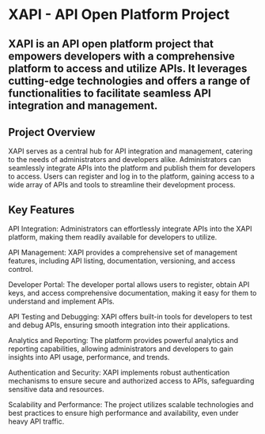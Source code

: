 # XAPI - API Open Platform Project
## XAPI is an API open platform project that empowers developers with a comprehensive platform to access and utilize APIs. It leverages cutting-edge technologies and offers a range of functionalities to facilitate seamless API integration and management.

## Project Overview
XAPI serves as a central hub for API integration and management, catering to the needs of administrators and developers alike. Administrators can seamlessly integrate APIs into the platform and publish them for developers to access. Users can register and log in to the platform, gaining access to a wide array of APIs and tools to streamline their development process.

## Key Features
API Integration: Administrators can effortlessly integrate APIs into the XAPI platform, making them readily available for developers to utilize.

API Management: XAPI provides a comprehensive set of management features, including API listing, documentation, versioning, and access control.

Developer Portal: The developer portal allows users to register, obtain API keys, and access comprehensive documentation, making it easy for them to understand and implement APIs.

API Testing and Debugging: XAPI offers built-in tools for developers to test and debug APIs, ensuring smooth integration into their applications.

Analytics and Reporting: The platform provides powerful analytics and reporting capabilities, allowing administrators and developers to gain insights into API usage, performance, and trends.

Authentication and Security: XAPI implements robust authentication mechanisms to ensure secure and authorized access to APIs, safeguarding sensitive data and resources.

Scalability and Performance: The project utilizes scalable technologies and best practices to ensure high performance and availability, even under heavy API traffic.

